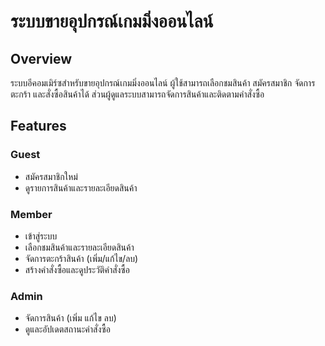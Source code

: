 # ระบบขายอุปกรณ์เกมมิ่งออนไลน์

## Overview
ระบบอีคอมเมิร์ซสำหรับขายอุปกรณ์เกมมิ่งออนไลน์ ผู้ใช้สามารถเลือกชมสินค้า สมัครสมาชิก จัดการตะกร้า และสั่งซื้อสินค้าได้ ส่วนผู้ดูแลระบบสามารถจัดการสินค้าและติดตามคำสั่งซื้อ

## Features

### Guest
- สมัครสมาชิกใหม่
- ดูรายการสินค้าและรายละเอียดสินค้า

### Member
- เข้าสู่ระบบ
- เลือกชมสินค้าและรายละเอียดสินค้า
- จัดการตะกร้าสินค้า (เพิ่ม/แก้ไข/ลบ)
- สร้างคำสั่งซื้อและดูประวัติคำสั่งซื้อ

### Admin
- จัดการสินค้า (เพิ่ม แก้ไข ลบ)
- ดูและอัปเดตสถานะคำสั่งซื้อ
